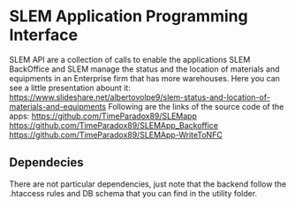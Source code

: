 # SLEM Application Programming Interface
SLEM API are a collection of calls to enable the applications SLEM BackOffice and SLEM manage the status and the location of materials and equipments in an Enterprise firm that has more warehouses.
Here you can see a little presentation abount it: https://www.slideshare.net/albertovolpe9/slem-status-and-location-of-materials-and-equipments
Following are the links of the source code of the apps: 
  https://github.com/TimeParadox89/SLEMapp
  https://github.com/TimeParadox89/SLEMApp_Backoffice
  https://github.com/TimeParadox89/SLEMApp-WriteToNFC
  
## Dependecies
There are not particular dependencies, just note that the backend follow the .htaccess rules and DB schema that you can find in the utility folder.
